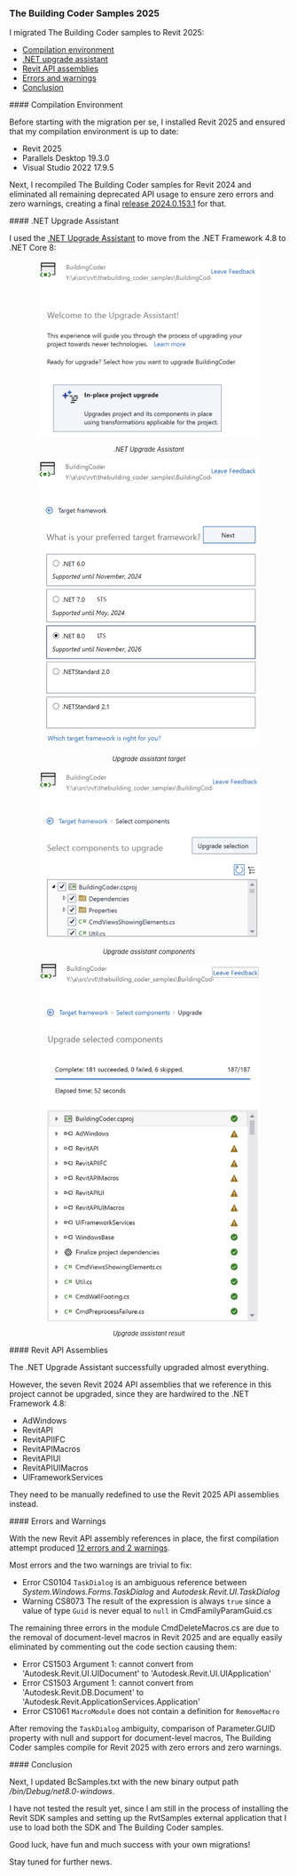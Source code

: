 <head>
<meta http-equiv="Content-Type" content="text/html; charset=utf-8">
<link rel="stylesheet" type="text/css" href="bc.css">
<!-- https://highlightjs.org/#usage
<link rel="stylesheet" href="https://cdnjs.cloudflare.com/ajax/libs/highlight.js/11.9.0/styles/default.min.css">
<script src="https://cdnjs.cloudflare.com/ajax/libs/highlight.js/11.9.0/highlight.min.js"></script>
<script>hljs.highlightAll();</script>
-->

<!-- https://prismjs.com -->
<link href="https://cdn.jsdelivr.net/npm/prismjs@1.29.0/themes/prism.min.css" rel="stylesheet" />
<script src="https://cdn.jsdelivr.net/npm/prismjs@1.29.0/components/prism-core.min.js"></script>
<script src="https://cdn.jsdelivr.net/npm/prismjs@1.29.0/plugins/autoloader/prism-autoloader.min.js"></script>
<style> code[class*=language-], pre[class*=language-] { font-size : 90%; } </style>
</head>

<!---

install revit 2025
tbc samples zero warnings no deprecated api usage
remove all deprecated api usage
compile with zero warnings
update visual studio 2022 to 17.9.5
upgrade to .net core
https://duckduckgo.com/?q=upgrade+to+.net+core
updated the seven assembly DLL references:

twitter:

 #RevitAPI @AutodeskRevit #BIM @DynamoBIM

&ndash; ...

linkedin:

#BIM #DynamoBIM #AutodeskAPS #Revit #API #IFC #SDK #Autodesk #AEC #adsk

the [Revit API discussion forum](http://forums.autodesk.com/t5/revit-api-forum/bd-p/160) thread

<center>
<img src="img/" alt="" title="" width="600"/>
<p style="font-size: 80%; font-style:italic"></p>
</center>

-->

### The Building Coder Samples 2025

I migrated The Building Coder samples to Revit 2025:

- [Compilation environment](#2)
- [.NET upgrade assistant](#3)
- [Revit API assemblies](#4)
- [Errors and warnings](#5)
- [Conclusion](#6)

####<a name="2"></a> Compilation Environment

Before starting with the migration per se, I installed Revit 2025 and ensured that my compilation environment is up to date:

- Revit 2025
- Parallels Desktop 19.3.0
- Visual Studio 2022 17.9.5

Next, I recompiled The Building Coder samples for Revit 2024 and eliminated all remaining deprecated API usage to ensure zero errors and zero warnings, creating a final
[release 2024.0.153.1](https://github.com/jeremytammik/the_building_coder_samples/releases/tag/2024.0.153.1) for that.

####<a name="3"></a> .NET Upgrade Assistant

I used the [.NET Upgrade Assistant](https://learn.microsoft.com/en-us/dotnet/core/porting/upgrade-assistant-overview) to move from the .NET Framework 4.8 to .NET Core 8:

<center>
<img src="img/tbc2025upgrade_01.png" alt=".NET Upgrade Assistant" title=".NET Upgrade Assistant" width="400"/> <!-- Pixel Height: 678 Pixel Width: 848 -->
<p style="font-size: 80%; font-style:italic">.NET Upgrade Assistant</p>
<img src="img/tbc2025upgrade_02.png" alt="Upgrade assistant target" title="Upgrade assistant target" width="400"/> <!-- Pixel Height: 1,092 Pixel Width: 844 -->
<p style="font-size: 80%; font-style:italic">Upgrade assistant target</p>
<img src="img/tbc2025upgrade_03.png" alt="Upgrade assistant components" title="Upgrade assistant components" width="400"/> <!-- Pixel Height: 678 Pixel Width: 848 -->
<p style="font-size: 80%; font-style:italic">Upgrade assistant components</p>
<img src="img/tbc2025upgrade_04.png" alt="Upgrade assistant result" title="Upgrade assistant result" width="400"/> <!-- Pixel Height: 1,360 Pixel Width: 840 -->
<p style="font-size: 80%; font-style:italic">Upgrade assistant result</p>
</center>

####<a name="4"></a> Revit API Assemblies

The .NET Upgrade Assistant successfully upgraded almost everything.

However, the seven Revit 2024 API assemblies that we reference in this project cannot be upgraded, since they are hardwired to the .NET Framework 4.8:

- AdWindows
- RevitAPI
- RevitAPIIFC
- RevitAPIMacros
- RevitAPIUl
- RevitAPIUIMacros
- UlFrameworkServices

They need to be manually redefined to use the Revit 2025 API assemblies instead.

####<a name="5"></a> Errors and Warnings

With the new Revit API assembly references in place, the first compilation attempt
produced [12 errors and 2 warnings](doc/tbc_samples_2025_migr_01.txt).

Most errors and the two warnings are trivial to fix:

- Error CS0104 `TaskDialog` is an ambiguous reference between *System.Windows.Forms.TaskDialog* and *Autodesk.Revit.UI.TaskDialog*
- Warning CS8073 The result of the expression is always `true` since a value of type `Guid` is never equal to `null`  in CmdFamilyParamGuid.cs

The remaining three errors in the module CmdDeleteMacros.cs are due to the removal of document-level macros in Revit 2025 and are equally easily eliminated by commenting out the code section causing them:

- Error CS1503 Argument 1: cannot convert from 'Autodesk.Revit.UI.UIDocument' to 'Autodesk.Revit.UI.UIApplication'
- Error CS1503 Argument 1: cannot convert from 'Autodesk.Revit.DB.Document' to 'Autodesk.Revit.ApplicationServices.Application'
- Error CS1061 `MacroModule` does not contain a definition for `RemoveMacro`

After removing the `TaskDialog` ambiguity, comparison of Parameter.GUID property with null and support for document-level macros, The Building Coder samples compile for Revit 2025 with zero errors and zero warnings.

####<a name="6"></a> Conclusion

Next, I updated BcSamples.txt with the new binary output path */bin/Debug/net8.0-windows*.

I have not tested the result yet, since I am still in the process of installing the Revit SDK samples and setting up the RvtSamples external application that I use to load both the SDK and The Building Coder samples.

Good luck, have fun and much success with your own migrations!

Stay tuned for further news.

